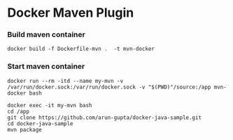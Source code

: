 # Docker Maven Plugin


### Build maven container

```
docker build -f Dockerfile-mvn .  -t mvn-docker
```

### Start maven container
```
docker run --rm -itd --name my-mvn -v /var/run/docker.sock:/var/run/docker.sock -v "$(PWD)"/source:/app mvn-docker bash

docker exec -it my-mvn bash
cd /app
git clone https://github.com/arun-gupta/docker-java-sample.git
cd docker-java-sample
mvn package
```